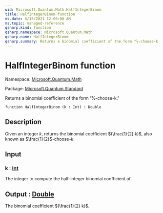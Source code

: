 ```yaml
---
uid: Microsoft.Quantum.Math.HalfIntegerBinom
title: HalfIntegerBinom function
ms.date: 6/15/2021 12:00:00 AM
ms.topic: managed-reference
qsharp.kind: function
qsharp.namespace: Microsoft.Quantum.Math
qsharp.name: HalfIntegerBinom
qsharp.summary: Returns a binomial coefficient of the form "½-choose-k."
---
```


# HalfIntegerBinom function

Namespace: [Microsoft.Quantum.Math](xref:Microsoft.Quantum.Math)

Package: [Microsoft.Quantum.Standard](https://nuget.org/packages/Microsoft.Quantum.Standard)


Returns a binomial coefficient of the form "½-choose-k."

```qsharp
function HalfIntegerBinom (k : Int) : Double
```


## Description

Given an integer $k$, returns the binomial coefficient$(\frac{1}{2} k)$, also known as $\frac{1}{2}$-choose-$k$.

## Input

### k : [Int](xref:microsoft.quantum.qsharp.valueliterals#int-literals)

The integer to compute the half-integer binomial coefficient of.



## Output : [Double](xref:microsoft.quantum.qsharp.valueliterals#double-literals)

The binomial coefficient $(\frac{1}{2} k)$.